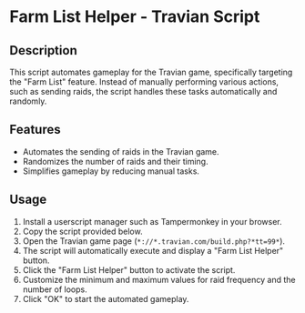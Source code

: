 # Farm List Helper - Travian Script

## Description

This script automates gameplay for the Travian game, specifically targeting the "Farm List" feature. Instead of manually performing various actions, such as sending raids, the script handles these tasks automatically and randomly.

## Features

- Automates the sending of raids in the Travian game.
- Randomizes the number of raids and their timing.
- Simplifies gameplay by reducing manual tasks.

## Usage

1. Install a userscript manager such as Tampermonkey in your browser.
2. Copy the script provided below.
3. Open the Travian game page (`*://*.travian.com/build.php?*tt=99*`).
4. The script will automatically execute and display a "Farm List Helper" button.
5. Click the "Farm List Helper" button to activate the script.
6. Customize the minimum and maximum values for raid frequency and the number of loops.
7. Click "OK" to start the automated gameplay.
